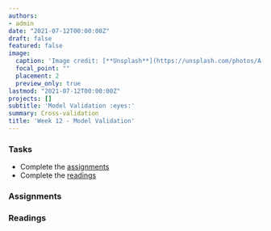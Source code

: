 ```yaml
---
authors:
- admin
date: "2021-07-12T00:00:00Z"
draft: false
featured: false
image:
  caption: 'Image credit: [**Unsplash**](https://unsplash.com/photos/A-NVHPka9Rk)'
  focal_point: ""
  placement: 2
  preview_only: true
lastmod: "2021-07-12T00:00:00Z"
projects: []
subtitle: 'Model Validation :eyes:'
summary: Cross-validation
title: 'Week 12 - Model Validation'
---
```


### Tasks

- Complete the [assignments](/post/11-week/#assignments)
- Complete the [readings](/post/11-week/#readings)

### Assignments

### Readings